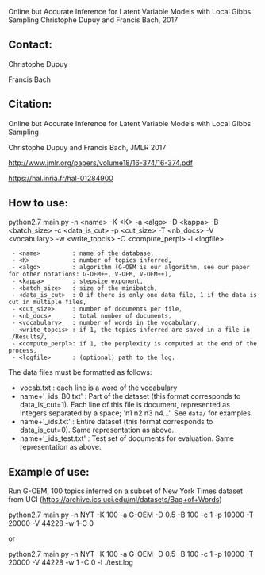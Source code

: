 Online but Accurate Inference for Latent Variable Models with Local Gibbs Sampling
Christophe Dupuy and Francis Bach, 2017

Contact:
--------
Christophe Dupuy

Francis Bach

Citation:
---------
Online but Accurate Inference for Latent Variable Models with Local Gibbs Sampling

Christophe Dupuy and Francis Bach, JMLR 2017

http://www.jmlr.org/papers/volume18/16-374/16-374.pdf

https://hal.inria.fr/hal-01284900



How to use:
-----------

python2.7 main.py -n \<name\> -K \<K\> -a \<algo\> -D \<kappa\> -B \<batch_size\> -c \<data_is_cut\> -p
\<cut_size\> -T \<nb_docs\> -V \<vocabulary\> -w \<write_topcis\> -C \<compute_perpl\> -l \<logfile\>

     - <name>         : name of the database,
     - <K>            : number of topics inferred,
     - <algo>         : algorithm (G-OEM is our algorithm, see our paper for other notations: G-OEM++, V-OEM, V-OEM++),
     - <kappa>        : stepsize exponent,
     - <batch_size>   : size of the minibatch,
     - <data_is_cut>  : 0 if there is only one data file, 1 if the data is cut in multiple files,
     - <cut_size>     : number of documents per file,
     - <nb_docs>      : total number of documents,
     - <vocabulary>   : number of words in the vocabulary,
     - <write_topcis> : if 1, the topics inferred are saved in a file in ./Results/,
     - <compute_perpl>: if 1, the perplexity is computed at the end of the process,
     - <logfile>      : (optional) path to the log.


The data files must be formatted as follows:
   - vocab.txt            : each line is a word of the vocabulary
   - name+'_ids_B0.txt'   : Part of the dataset (this format corresponds to data_is_cut=1). Each line of this file is document, represented as integers separated by a space; 'n1 n2 n3 n4...'. See `data/` for examples.
   - name+'_ids.txt'      : Entire dataset (this format corresponds to data_is_cut=0). Same representation as above.
   - name+'_ids_test.txt' : Test set of documents for evaluation. Same representation as above.



Example of use:
---------------
Run G-OEM, 100 topics inferred on a subset of New York Times dataset from UCI (https://archive.ics.uci.edu/ml/datasets/Bag+of+Words)

python2.7 main.py -n NYT -K 100 -a G-OEM -D 0.5 -B 100 -c 1 -p 10000 -T 20000 -V 44228 -w 1-C 0

or 

python2.7 main.py -n NYT -K 100 -a G-OEM -D 0.5 -B 100 -c 1 -p 10000 -T 20000 -V 44228 -w 1 -C 0 -l ./test.log


